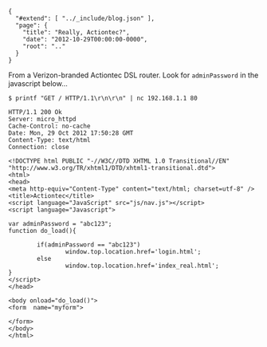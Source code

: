 
    {
      "#extend": [ "../_include/blog.json" ],
      "page": {
        "title": "Really, Actiontec?",
        "date": "2012-10-29T00:00:00-0000",
        "root": ".."
      }
    }

From a Verizon-branded Actiontec DSL router. Look for `adminPassword` in the javascript below...

    $ printf "GET / HTTP/1.1\r\n\r\n" | nc 192.168.1.1 80

    HTTP/1.1 200 Ok
    Server: micro_httpd
    Cache-Control: no-cache
    Date: Mon, 29 Oct 2012 17:50:28 GMT
    Content-Type: text/html
    Connection: close

    <!DOCTYPE html PUBLIC "-//W3C//DTD XHTML 1.0 Transitional//EN" "http://www.w3.org/TR/xhtml1/DTD/xhtml1-transitional.dtd">
    <html>
    <head>
    <meta http-equiv="Content-Type" content="text/html; charset=utf-8" />
    <title>Actiontec</title>
    <script language="JavaScript" src="js/nav.js"></script>
    <script language="Javascript">

    var adminPassword = "abc123";
    function do_load(){

            if(adminPassword == "abc123")
                    window.top.location.href='login.html';
            else
                    window.top.location.href='index_real.html';
    }
    </script>
    </head>

    <body onload="do_load()">
    <form  name="myform">

    </form>
    </body>
    </html>

